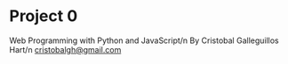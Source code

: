 # Project 0

Web Programming with Python and JavaScript/n
By Cristobal Galleguillos Hart/n
cristobalgh@gmail.com
